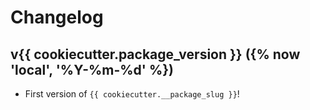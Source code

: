 # Changelog

<!--next-version-placeholder-->

## v{{ cookiecutter.package_version }} ({% now 'local', '%Y-%m-%d' %})

- First version of `{{ cookiecutter.__package_slug }}`!
